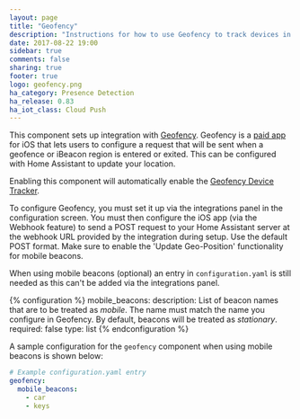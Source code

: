 ```yaml
---
layout: page
title: "Geofency"
description: "Instructions for how to use Geofency to track devices in Home Assistant."
date: 2017-08-22 19:00
sidebar: true
comments: false
sharing: true
footer: true
logo: geofency.png
ha_category: Presence Detection
ha_release: 0.83
ha_iot_class: Cloud Push
---
```


This component sets up integration with [Geofency](http://www.geofency.com/). Geofency is a [paid app](https://itunes.apple.com/app/id615538630) for iOS that lets users to configure a request that will be sent when a geofence or iBeacon region is entered or exited. This can be configured with Home Assistant to update your location.

Enabling this component will automatically enable the [Geofency Device Tracker](/components/device_tracker.geofency/).

To configure Geofency, you must set it up via the integrations panel in the configuration screen. You must then configure the iOS app (via the Webhook feature) to send a POST request to your Home Assistant server at the webhook URL provided by the integration during setup. Use the default POST format. Make sure to enable the 'Update Geo-Position' functionality for mobile beacons.

When using mobile beacons (optional) an entry in `configuration.yaml` is still needed as this can't be added via the integrations panel.

{% configuration %}
mobile_beacons:
  description: List of beacon names that are to be treated as *mobile*. The name must match the name you configure in Geofency. By default, beacons will be treated as *stationary*.
  required: false
  type: list
{% endconfiguration %}

A sample configuration for the `geofency` component when using mobile beacons is shown below:

```yaml
# Example configuration.yaml entry
geofency:
  mobile_beacons:
    - car
    - keys
```
